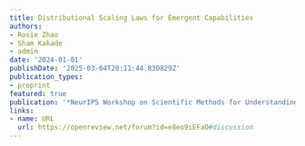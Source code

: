 ```yaml
---
title: Distributional Scaling Laws for Emergent Capabilities
authors:
- Rosie Zhao
- Sham Kakade
- admin
date: '2024-01-01'
publishDate: '2025-03-04T20:11:44.830829Z'
publication_types:
- preprint
featured: true
publication: '*NeurIPS Workshop on Scientific Methods for Understanding Deep Learning*'
links:
- name: URL
  url: https://openreview.net/forum?id=e8eo9iEFaO#discussion
---
```

